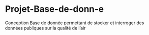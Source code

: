# Projet-Base-de-donn-e
Conception Base de donnée permettant de stocker et interroger des données publiques sur la qualité de l’air
